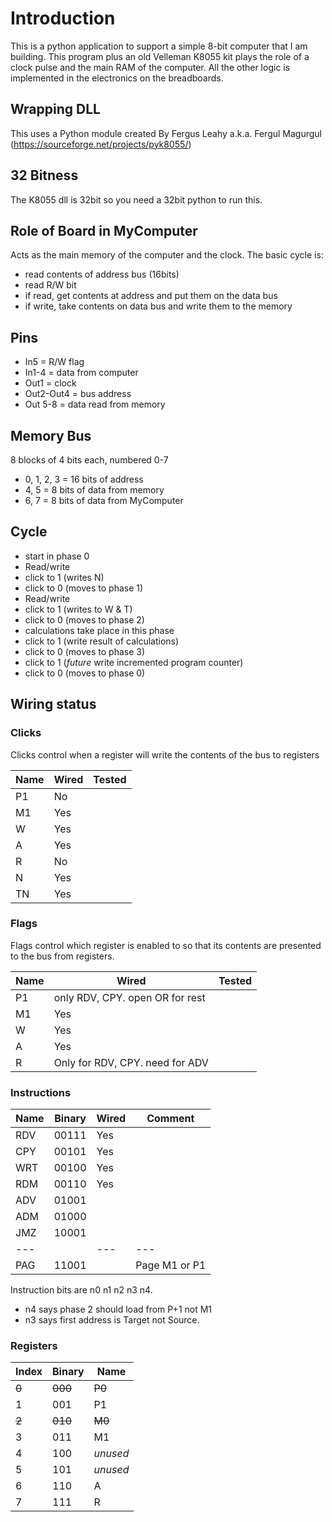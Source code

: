 # Introduction

This is a python application to support a simple 8-bit computer that I am building. This program plus
an old Velleman K8055 kit plays the role of a clock pulse and the main RAM of the computer. All
the other logic is implemented in the electronics on the breadboards.

## Wrapping DLL
This uses a Python module created By Fergus Leahy a.k.a. Fergul Magurgul
(https://sourceforge.net/projects/pyk8055/)

## 32 Bitness

The K8055 dll is 32bit so you need a 32bit python to run this.

## Role of Board in MyComputer

Acts as the main memory of the computer and the clock.
The basic cycle is:
 * read contents of address bus (16bits)
 * read R/W bit
 * if read, get contents at address and put them on the data bus
 * if write, take contents on data bus and write them to the memory 

## Pins
* In5 = R/W flag
* In1-4 = data from computer
* Out1 = clock
* Out2-Out4 = bus address
* Out 5-8 = data read from memory

## Memory Bus

8 blocks of 4 bits each, numbered 0-7

 * 0, 1, 2, 3 = 16 bits of address
 * 4, 5 = 8 bits of data from memory
 * 6, 7 = 8 bits of data from MyComputer

## Cycle
 * start in phase 0
 * Read/write
 * click to 1 (writes N)
 * click to 0 (moves to phase 1)
 * Read/write
 * click to 1 (writes to W & T)
 * click to 0 (moves to phase 2)
 * calculations take place in this phase
 * click to 1 (write result of calculations)
 * click to 0 (moves to phase 3)
 * click to 1 (*future* write incremented program counter)
 * click to 0 (moves to phase 0)
 
## Wiring status

### Clicks
Clicks control when a register will write the contents of the bus to registers

| Name | Wired | Tested | 
|------|-------|--------|
| P1   | No    |        |
| M1   | Yes   |        |
| W    | Yes   |        |
| A    | Yes   |        |
| R    | No    |        |
| N    | Yes   |        |
| TN   | Yes   |        |

### Flags

Flags control which register is enabled to so that its contents are presented to the bus from registers.

| Name | Wired                           | Tested | 
|------|---------------------------------|--------|
| P1   | only RDV, CPY. open OR for rest |        |
| M1   | Yes                             |        |
| W    | Yes                             |        |
| A    | Yes                             |        |
| R    | Only for RDV, CPY. need for ADV |        |
 
### Instructions
| Name | Binary | Wired | Comment       | 
|------|--------|-------|---------------|
| RDV  | 00111  | Yes   |               |
| CPY  | 00101  | Yes   |               |
| WRT  | 00100  | Yes   |               |
| RDM  | 00110  | Yes   |               |
| ADV  | 01001  |       |               |
| ADM  | 01000  |       |               |
| JMZ  | 10001  |       |               |
| ---  |        | ---   | ---           |
| PAG  | 11001  |       | Page M1 or P1 |

Instruction bits are n0 n1 n2 n3 n4.

* n4 says phase 2 should load from P+1 not M1
* n3 says first address is Target not Source.

### Registers

| Index | Binary  | Name     |
|-------|---------|----------|
| ~~0~~ | ~~000~~ | ~~P0~~   |
| 1     | 001     | P1       |
| ~~2~~ | ~~010~~ | ~~M0~~   |
| 3     | 011     | M1       |
| 4     | 100     | *unused* |
| 5     | 101     | *unused* |
| 6     | 110     | A        |
| 7     | 111     | R        |



